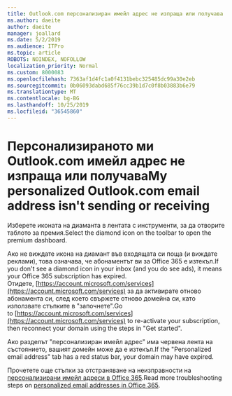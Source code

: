 ```yaml
---
title: Outlook.com персонализиран имейл адрес не изпраща или получава
ms.author: daeite
author: daeite
manager: joallard
ms.date: 5/2/2019
ms.audience: ITPro
ms.topic: article
ROBOTS: NOINDEX, NOFOLLOW
localization_priority: Normal
ms.custom: 8000083
ms.openlocfilehash: 7363af1d4fc1a0f4131bebc325485dc99a30e2eb
ms.sourcegitcommit: 0b06093dabd685f76cc39b1d7c0f8b03883b6e79
ms.translationtype: MT
ms.contentlocale: bg-BG
ms.lasthandoff: 10/25/2019
ms.locfileid: "36545860"
---
```

# <a name="my-personalized-outlookcom-email-address-isnt-sending-or-receiving"></a><span data-ttu-id="bf507-102">Персонализираното ми Outlook.com имейл адрес не изпраща или получава</span><span class="sxs-lookup"><span data-stu-id="bf507-102">My personalized Outlook.com email address isn't sending or receiving</span></span>

<span data-ttu-id="bf507-103">Изберете иконата на диаманта в лентата с инструменти, за да отворите таблото за премия.</span><span class="sxs-lookup"><span data-stu-id="bf507-103">Select the diamond icon on the toolbar to open the premium dashboard.</span></span>

<span data-ttu-id="bf507-104">Ако не виждате икона на диамант във входящата си поща (и виждате реклами), това означава, че абонаментът ви за Office 365 е изтекъл.</span><span class="sxs-lookup"><span data-stu-id="bf507-104">If you don't see a diamond icon in your inbox (and you do see ads), it means your Office 365 subscription has expired.</span></span> <span data-ttu-id="bf507-105">Отидете, [https://account.microsoft.com/services](https://account.microsoft.com/services) за да активирате отново абонамента си, след което свържете отново домейна си, като използвате стъпките в "започнете".</span><span class="sxs-lookup"><span data-stu-id="bf507-105">Go to [https://account.microsoft.com/services](https://account.microsoft.com/services) to re-activate your subscription, then reconnect your domain using the steps in "Get started".</span></span>

<span data-ttu-id="bf507-106">Ако разделът "персонализиран имейл адрес" има червена лента на състоянието, вашият домейн може да е изтекъл.</span><span class="sxs-lookup"><span data-stu-id="bf507-106">If the "Personalized email address" tab has a red status bar, your domain may have expired.</span></span>

<span data-ttu-id="bf507-107">Прочетете още стъпки за отстраняване на неизправности на [персонализирани имейл адреси в Office 365](https://support.office.com/article/75416a58-b225-4c02-8c07-8979403b427b?wt.mc_id=Office_Outlook_com_Alchemy).</span><span class="sxs-lookup"><span data-stu-id="bf507-107">Read more troubleshooting steps on [personalized email addresses in Office 365](https://support.office.com/article/75416a58-b225-4c02-8c07-8979403b427b?wt.mc_id=Office_Outlook_com_Alchemy).</span></span>